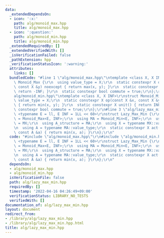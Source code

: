 ```yaml
---
data:
  _extendedDependsOn:
  - icon: ':x:'
    path: alg/monoid_max.hpp
    title: alg/monoid_max.hpp
  - icon: ':question:'
    path: alg/monoid_min.hpp
    title: alg/monoid_min.hpp
  _extendedRequiredBy: []
  _extendedVerifiedWith: []
  _isVerificationFailed: false
  _pathExtension: hpp
  _verificationStatusIcon: ':warning:'
  attributes:
    links: []
  bundledCode: "#line 1 \"alg/monoid_max.hpp\"\ntemplate <class X, X INF>\r\nstruct\
    \ Monoid_Max {\r\n  using value_type = X;\r\n  static constexpr X op(const X &x,\
    \ const X &y) noexcept { return max(x, y); }\r\n  static constexpr X unit() {\
    \ return -INF; }\r\n  static constexpr bool commute = true;\r\n};\r\n#line 1 \"\
    alg/monoid_min.hpp\"\ntemplate <class X, X INF>\r\nstruct Monoid_Min {\r\n  using\
    \ value_type = X;\r\n  static constexpr X op(const X &x, const X &y) noexcept\
    \ { return min(x, y); }\r\n  static constexpr X unit() { return INF; }\r\n  static\
    \ constexpr bool commute = true;\r\n};\r\n#line 3 \"alg/lazy_max_min.hpp\"\ntemplate\
    \ <typename E = ll, E INF = 1LL << 60>\r\nstruct Lazy_Max_Min {\r\n  using MX\
    \ = Monoid_Max<E, INF>;\r\n  using MA = Monoid_Min<E, INF>;\r\n  using X_structure\
    \ = MX;\r\n  using A_structure = MA;\r\n  using X = typename MX::value_type;\r\
    \n  using A = typename MA::value_type;\r\n  static constexpr X act(const X &x,\
    \ const A &a) { return min(x, a); }\r\n};\r\n"
  code: "#include \"alg/monoid_max.hpp\"\r\n#include \"alg/monoid_min.hpp\"\r\ntemplate\
    \ <typename E = ll, E INF = 1LL << 60>\r\nstruct Lazy_Max_Min {\r\n  using MX\
    \ = Monoid_Max<E, INF>;\r\n  using MA = Monoid_Min<E, INF>;\r\n  using X_structure\
    \ = MX;\r\n  using A_structure = MA;\r\n  using X = typename MX::value_type;\r\
    \n  using A = typename MA::value_type;\r\n  static constexpr X act(const X &x,\
    \ const A &a) { return min(x, a); }\r\n};\r\n"
  dependsOn:
  - alg/monoid_max.hpp
  - alg/monoid_min.hpp
  isVerificationFile: false
  path: alg/lazy_max_min.hpp
  requiredBy: []
  timestamp: '2022-04-16 04:26:49+09:00'
  verificationStatus: LIBRARY_NO_TESTS
  verifiedWith: []
documentation_of: alg/lazy_max_min.hpp
layout: document
redirect_from:
- /library/alg/lazy_max_min.hpp
- /library/alg/lazy_max_min.hpp.html
title: alg/lazy_max_min.hpp
---
```


